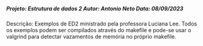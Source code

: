 <div><h5>Projeto: Estrutura de dados 2
Autor: Antonio Neto
Data: 08/09/2023</h5></h5></div>
<div>Descrição: Exemplos de ED2 ministrado pela professora Luciana Lee.
Todos os exemplos podem ser compilados através do makefile e pode-se 
usar o valgrind para detectar vazamentos de memória no próprio makefile.</div>
